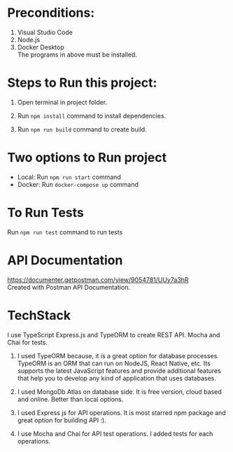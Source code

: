 # Preconditions:

1. Visual Studio Code
2. Node.js
3. Docker Desktop<br />
The programs in above must be installed.

# Steps to Run this project:

1. Open terminal in project folder.

2. Run `npm install` command to install dependencies.<br />

3. Run `npm run build` command to create build.<br />

# Two options to Run project 

* Local: Run `npm run start` command<br />
* Docker: Run `docker-compose up` command

# To Run Tests
Run `npm run test` command to run tests

# API Documentation 
https://documenter.getpostman.com/view/9054781/UUy7a3hR
</br>Created with Postman API Documentation.

# TechStack
I use TypeScript Express.js and TypeORM to create REST API. Mocha and Chai for tests.

1. I used TypeORM because, it is a great option for database processes. TypeORM is an ORM that can run on NodeJS, React Native, etc. Its supports the latest JavaScript features and provide additional features that help you to develop any kind of application that uses databases.

2. I used MongoDb Atlas on database side. It is free version, cloud based and online. Better than local options.

3. I used Express js for API operations. It is most starred npm package and great option for building API :).

4. I use Mocha and Chai for API test operations. I added tests for each operations.

